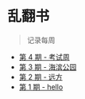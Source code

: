 # 乱翻书

> 记录每周

* [第 4 期 - 考试周](https://www.dongh.tech/4-考试周)
* [第 3 期 - 海滨公园](https://www.dongh.tech/3-海滨公园)
* [第 2 期 - 远方](https://www.dongh.tech/2-远方)
* [第 1 期 - hello](https://www.dongh.tech/1-hello)
